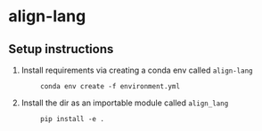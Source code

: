 # align-lang

## Setup instructions

1. Install requirements via creating a conda env called ``align-lang``
```
        conda env create -f environment.yml
```
2. Install the dir as an importable module called ``align_lang``
```
        pip install -e .